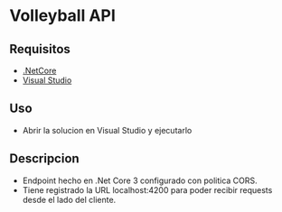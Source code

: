 # Volleyball API

## Requisitos

- [.NetCore](https://dotnet.microsoft.com/download/dotnet-core/3.1)
- [Visual Studio](https://visualstudio.microsoft.com/es/)

## Uso

- Abrir la solucion en Visual Studio y ejecutarlo

## Descripcion

- Endpoint hecho en .Net Core 3 configurado con politica CORS.
- Tiene registrado la URL localhost:4200 para poder recibir requests desde el lado del cliente.

